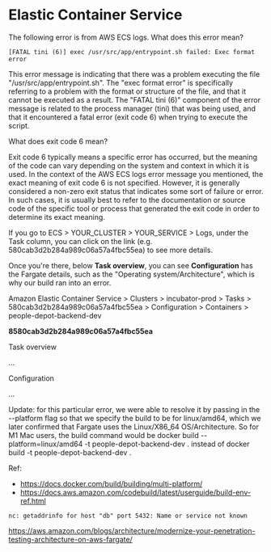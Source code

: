 # Elastic Container Service

The following error is from AWS ECS logs. What does this error mean? 
```
[FATAL tini (6)] exec /usr/src/app/entrypoint.sh failed: Exec format error
```

This error message is indicating that there was a problem executing the file "/usr/src/app/entrypoint.sh". The "exec format error" is specifically referring to a problem with the format or structure of the file, and that it cannot be executed as a result. The "FATAL tini (6)" component of the error message is related to the process manager (tini) that was being used, and that it encountered a fatal error (exit code 6) when trying to execute the script.

What does exit code 6 mean?

Exit code 6 typically means a specific error has occurred, but the meaning of the code can vary depending on the system and context in which it is used. In the context of the AWS ECS logs error message you mentioned, the exact meaning of exit code 6 is not specified. However, it is generally considered a non-zero exit status that indicates some sort of failure or error. In such cases, it is usually best to refer to the documentation or source code of the specific tool or process that generated the exit code in order to determine its exact meaning.

If you go to ECS > YOUR_CLUSTER > YOUR_SERVICE > Logs, under the Task column, you can click on the link (e.g. 580cab3d2b284a989c06a57a4fbc55ea) to see more details. 

Once you're there, below **Task overview**, you can see **Configuration** has the Fargate details, such as the "Operating system/Architecture", which is why our build ran into an error.

Amazon Elastic Container Service > Clusters > incubator-prod > Tasks > 580cab3d2b284a989c06a57a4fbc55ea > Configuration > Containers > people-depot-backend-dev

**8580cab3d2b284a989c06a57a4fbc55ea**

Task overview

...

Configuration 

...

Update: for this particular error, we were able to resolve it by passing in the --platform flag so that we specify the build to be for linux/amd64, which we later confirmed that Fargate uses the Linux/X86_64 OS/Architecture. So for M1 Mac users, the build command would be docker build --platform=linux/amd64 -t people-depot-backend-dev .  instead of docker build -t people-depot-backend-dev .

Ref: 
- https://docs.docker.com/build/building/multi-platform/
- https://docs.aws.amazon.com/codebuild/latest/userguide/build-env-ref.html

```
nc: getaddrinfo for host "db" port 5432: Name or service not known
```

https://aws.amazon.com/blogs/architecture/modernize-your-penetration-testing-architecture-on-aws-fargate/